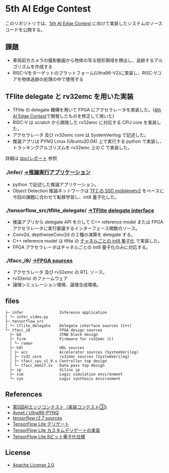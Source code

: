 # 5th AI Edge Contest

このリポジトリでは、[5th AI Edge Contest](https://signate.jp/competitions/537) に向けて実装したシステムのソースコードを公開する。 

## 課題

- 車両前方カメラの撮影動画から物体の写る矩形領域を検出し、追跡するアルゴリズムを作成する  
- RISC-Vをターゲットのプラットフォーム(Ultra96-V2)に実装し、RISC-Vコアを物体追跡の処理の中で使用する  

## TFlite delegate と rv32emc を用いた実装

- TFlite の delegate 機構を用いて FPGA にアクセラレータを実装した。([4th AI Edge Contest](https://github.com/shin-yamashita/4th-AI-Edge-Contest)で開発したものを修正して用いた)
- RISC-V は scratch から開発した rv32emc に対応する CPU core を実装した。
- アクセラレータ 及び rv32emc core は SystemVerilog で記述した。
- 推論アプリは PYNQ Linux (Ubuntu20.04) 上で実行する python で実装し、トラッキングアルゴリズムを rv32emc 上の C で実装した。

詳細は [doc/レポート](doc/report.pdf) 参照

### ./infer/ [→推論実行アプリケーション](infer/)  

- python で記述した推論アプリケーション。  
- Object Detection 推論ネットワークは [TF2 の SSD mobilenetv2](http://download.tensorflow.org/models/object_detection/tf2/20200711/ssd_mobilenet_v2_320x320_coco17_tpu-8.tar.gz) をベースに今回の課題に合わせて転移学習し、int8 量子化した。  

### ./tensorflow_src/tflite_delegate/  [→TFlite delegate interface](tensorflow_src/tflite_delegate/)  
- 推論アプリから delegate API を介して C++ reference model または FPGA アクセラレータに実行委譲するインターフェース関数のソース。  
- Conv2d, depthwiseConv2d の２種の演算を delegate する。
- C++ reference model は tflite の [チャネルごとの int8 量子化](https://www.tensorflow.org/lite/performance/quantization_spec) で実装した。
- FPGA アクセラレータはチャネルごとの int8 量子化のみに対応する。  

### ./tfacc_i8/  [→FPGA sources](tfacc_i8/)  
- アクセラレータ 及び rv32emc の RTL ソース。  
- rv32emc のファームウェア  
- 論理シミュレーション環境、論理合成環境。  

## files
```
├─ infer                Inference application
│ └─ infer_video.py
├─ tensorflow_src
│ └─ tflite_delegate    Delegate interface sources (C++)
└─ tfacc_i8             FPGA design sources
  ├─ bd                 ZYNQ block design
  ├─ firm               Firmware for rv32emc (C)
  │ └─ rvmon
  ├─ hdl                HDL sources
  │ ├─ acc              Accelerator sources (SystemVerilog)
  │ ├─ rv32_core        rv31emc sources (SystemVerilog)
  │ ├─ tfacc_cpu_v1_0.v Controller top design
  │ └─ tfacc_memif.sv   Data pass top design
  ├─ ip                 Xilinx ip
  ├─ sim                Logic simulation environment
  └─ syn                Logic synthesis environment
```
## References
- [第5回AIエッジコンテスト（実装コンテスト③)](https://signate.jp/competitions/537)
- [Avnet / Ultra96-PYNQ](https://github.com/Avnet/Ultra96-PYNQ/releases)
- [tensorflow r2.7 sources](https://github.com/tensorflow/tensorflow/tree/r2.7) 
- [TensorFlow Lite デリゲート](https://www.tensorflow.org/lite/performance/delegates)
- [TensorFlow Lite カスタムデリゲートの実装](https://www.tensorflow.org/lite/performance/implementing_delegate#when_should_i_create_a_custom_delegate)
- [TensorFlow Lite 8ビット量子化仕様](https://www.tensorflow.org/lite/performance/quantization_spec) 

## License
- [Apache License 2.0](LICENSE)
